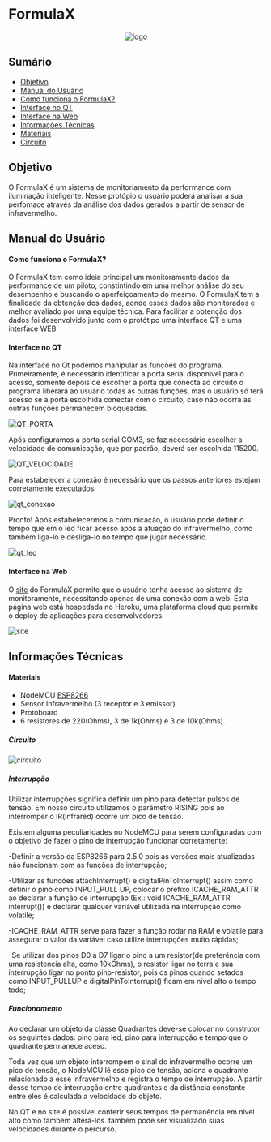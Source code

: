 # FormulaX

<p align="center">
  <img src="figuras/logo.jpg?raw=true" alt="logo"/>
</p>



## Sumário

- [Objetivo](#objetivo)
- [Manual do Usuário](#manual-do-usu%C3%A1rio)
- [Como funciona o FormulaX?](#como-funciona-o-formulax)
- [Interface no QT](#interface-no-qt)
- [Interface na Web](#interface-na-web)
- [Informações Técnicas](#informa%C3%A7%C3%B5es-t%C3%A9cnicas)
- [Materiais](#materiais)
- [Circuito](#circuito)

## Objetivo
<p>O FormulaX é um sistema de monitoriamento da performance com iluminação inteligente. Nesse protópio o usuário poderá analisar a sua perfomace através da análise dos dados gerados a partir de sensor de infravermelho.</p>

## Manual do Usuário

#### Como funciona o FormulaX?

O FormulaX tem como ideia principal um monitoramente dados da performance de um piloto, constintindo em uma melhor análise do seu desempenho e buscando o aperfeiçoamento do mesmo. O FormulaX tem a finalidade da obtenção dos dados, aonde esses dados são monitorados e melhor avaliado por uma equipe técnica.
Para facilitar a obtenção dos dados foi desenvolvido junto com o protótipo uma interface QT e uma interface WEB.


#### Interface no QT

Na interface no Qt podemos manipular as funções do programa. Primeiramente, é necessário identificar a porta serial disponível para o acesso, somente depois de escolher a porta que conecta ao circuito o programa liberará ao usuário todas as outras funções, mas o usuário só terá acesso se a porta escolhida conectar com o circuito, caso não ocorra as outras funções permanecem bloqueadas.

![QT_PORTA](figuras/porta_qt.png)

Após configuramos a porta serial COM3, se faz necessário escolher a velocidade de comunicação, que por padrão, deverá ser escolhida 115200.

![QT_VELOCIDADE](figuras/velocidade_qt.png)

Para estabelecer a conexão é necessário que os passos anteriores estejam corretamente executados.

![qt_conexao](figuras/conexao_qt.png)

Pronto! Após estabelecermos a comunicação, o usuário pode definir o tempo que em o led ficar acesso após a atuação do infravermelho, como também liga-lo e desliga-lo no tempo que jugar necessário.

![qt_led](figuras/LED_QT.png)



#### Interface na Web

O [site](https://formulax.herokuapp.com) do FormulaX permite que o usuário tenha acesso ao sistema de monitoramente, necessitando apenas de uma conexão com a web. Esta página web está hospedada no Heroku, uma plataforma cloud que permite o deploy de aplicações para desenvolvedores. 

![site](figuras/site.jpeg)

## Informações Técnicas

#### Materiais

- NodeMCU [ESP8266](https://cdn-shop.adafruit.com/product-files/2471/0A-ESP8266__Datasheet__EN_v4.3.pdf)
- Sensor Infravermelho (3 receptor e 3 emissor)
- Protoboard
- 6 resistores de 220(Ohms), 3 de 1k(Ohms) e 3 de 10k(Ohms).

##### Circuito

![circuito](figuras/circuito.jpeg)



##### Interrupção

<p>Utilizar interrupções significa definir um pino para detectar pulsos de tensão. Em nosso circuito utilizamos o parâmetro RISING pois ao interromper o IR(infrared) ocorre um pico de tensão.</p>
<p>Existem alguma peculiaridades no NodeMCU para serem configuradas com o objetivo de fazer o pino de interrupção funcionar corretamente:</p>
<p>-Definir a versão da ESP8266 para 2.5.0 pois as versões mais atualizadas não funcionam com as funções de interrupção;</p>
<p>-Utilizar as funcões attachInterrupt() e digitalPinToInterrupt() assim como definir o pino como INPUT_PULL UP, colocar o prefixo ICACHE_RAM_ATTR ao declarar a função de interrupção (Ex.: void ICACHE_RAM_ATTR interrupt()) e declarar qualquer variável utilizada na interrupção como volatile;</p>
<p>-ICACHE_RAM_ATTR serve para fazer a função rodar na RAM e volatile para assegurar o valor da variável caso utilize interrupções muito rápidas;</p>
<p>-Se utilizar dos pinos D0 a D7 ligar o pino a um resistor(de preferência com uma resistencia alta, como 10kOhms), o resistor ligar no terra e sua interrupção ligar no ponto pino-resistor, pois os pinos quando setados como INPUT_PULLUP e digitalPinToInterrupt() ficam em nivel alto o tempo todo;</p>


##### Funcionamento

<p>Ao declarar um objeto da classe Quadrantes deve-se colocar no construtor os seguintes dados: pino para led, pino para interrupção e tempo que o quadrante permanece aceso.</p>
<p>Toda vez que um objeto interrompem o sinal do infravermelho ocorre um pico de tensão, o NodeMCU lê esse pico de tensão, aciona o quadrante relacionado a esse infravermelho e registra o tempo de interrupção. A partir desse tempo de interrupção entre quadrantes e da distância constante entre eles é calculada a velocidade do objeto.</p>
<p>No QT e no site é possível conferir seus tempos de permanência em nivel alto como também alterá-los. também pode ser visualizado suas velocidades durante o percurso.</p>





